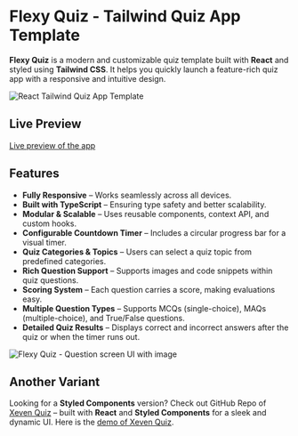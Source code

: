 
# Flexy Quiz - Tailwind Quiz App Template

**Flexy Quiz** is a modern and customizable quiz template built with **React** and styled using **Tailwind CSS**. It helps you quickly launch a feature-rich quiz app with a responsive and intuitive design.

![React Tailwind Quiz App Template](https://ik.imagekit.io/cpnw7c0xpe/Tailwind%20Components/Templates/Flexy%20Quiz%20-%20Category%20screen.png?updatedAt=1739793293284)

## Live Preview

[Live preview of the app](https://flexy-quiz.netlify.app/)

## Features

- **Fully Responsive** – Works seamlessly across all devices.
- **Built with TypeScript** – Ensuring type safety and better scalability.
- **Modular & Scalable** – Uses reusable components, context API, and custom hooks.
- **Configurable Countdown Timer** – Includes a circular progress bar for a visual timer.
- **Quiz Categories & Topics** – Users can select a quiz topic from predefined categories.
- **Rich Question Support** – Supports images and code snippets within quiz questions.
- **Scoring System** – Each question carries a score, making evaluations easy.
- **Multiple Question Types** – Supports MCQs (single-choice), MAQs (multiple-choice), and True/False questions.
- **Detailed Quiz Results** – Displays correct and incorrect answers after the quiz or when the timer runs out.

![Flexy Quiz - Question screen UI with image ](https://ik.imagekit.io/cpnw7c0xpe/Tailwind%20Components/Templates/Flexy%20Quiz%20-%20Question%20Screen%20with%20image.png?updatedAt=1739793293327)

## Another Variant

Looking for a **Styled Components** version? Check out GitHub Repo of [Xeven Quiz](https://github.com/AbdulBasit313/React-Quiz-App-Template) – built with **React** and **Styled Components** for a sleek and dynamic UI. Here is the [demo of Xeven Quiz](https://xeven-quiz.vercel.app/).